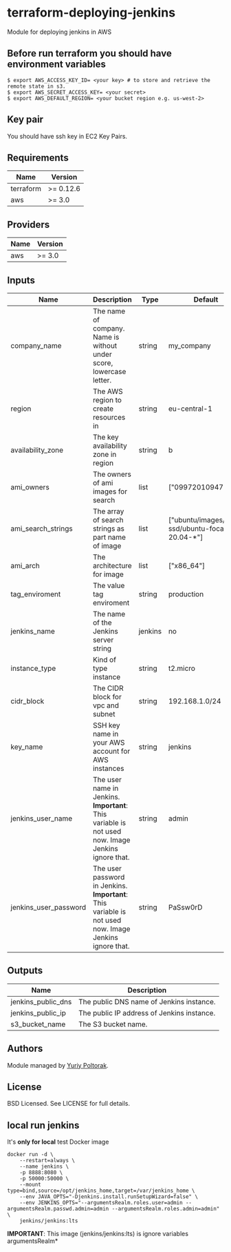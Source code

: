 # terraform-deploying-jenkins
Module for deploying jenkins in AWS

## Before run terraform you should have environment variables
```
$ export AWS_ACCESS_KEY_ID= <your key> # to store and retrieve the remote state in s3.
$ export AWS_SECRET_ACCESS_KEY= <your secret>
$ export AWS_DEFAULT_REGION= <your bucket region e.g. us-west-2>
```

## Key pair
You should have ssh key in EC2 Key Pairs.

## Requirements

| Name | Version |
|------|---------|
| terraform | >= 0.12.6 |
| aws | >= 3.0 |

## Providers

| Name | Version |
|------|---------|
| aws | >= 3.0 |

## Inputs

| Name | Description | Type | Default | Required |
|------|-------------|------|---------|:--------:|
| company\_name | The name of company. Name is without under score, lowercase letter. | string | my_company | no |
| region | The AWS region to create resources in | string | eu-central-1 | no |
| availability\_zone | The key availability zone in region | string | b | no |
| ami\_owners | The owners of ami images for search | list | ["099720109477"] | no |
| ami\_search\_strings | The array of search strings as part name of image | list | ["ubuntu/images/hvm-ssd/ubuntu-focal-20.04-*"] | no |
| ami\_arch | The architecture for image | list | ["x86_64"] | no |
| tag\_enviroment | The value tag enviroment | string | production | no |
| jenkins\_name | The name of the Jenkins server string | jenkins | no |
| instance\_type | Kind of type instance | string | t2.micro | no |
| cidr\_block | The CIDR block for vpc and subnet | string | 192.168.1.0/24 | no |
| key\_name | SSH key name in your AWS account for AWS instances | string | jenkins | no |
| jenkins\_user\_name | The user name in Jenkins. **Important**: This variable is not used now. Image Jenkins ignore that. | string | admin | no |
| jenkins\_user\_password | The user password in Jenkins. **Important**: This variable is not used now. Image Jenkins ignore that. | string | PaSsw0rD | no |

## Outputs

| Name | Description |
|------|-------------|
| jenkins\_public\_dns | The public DNS name of Jenkins instance. |
| jenkins\_public\_ip | The public IP address of Jenkins instance. |
| s3\_bucket\_name | The S3 bucket name. |


## Authors

Module managed by [Yuriy Poltorak](https://github.com/termit-uanic).

## License

BSD Licensed. See LICENSE for full details.

## local run jenkins
It's **only for local** test Docker image
```
docker run -d \
    --restart=always \
    --name jenkins \
    -p 8888:8080 \
    -p 50000:50000 \
    --mount type=bind,source=/opt/jenkins_home,target=/var/jenkins_home \
    --env JAVA_OPTS="-Djenkins.install.runSetupWizard=false" \
    --env JENKINS_OPTS="--argumentsRealm.roles.user=admin --argumentsRealm.passwd.admin=admin --argumentsRealm.roles.admin=admin" \
    jenkins/jenkins:lts
```
**IMPORTANT**:
This image (jenkins/jenkins:lts) is ignore variables argumentsRealm*
